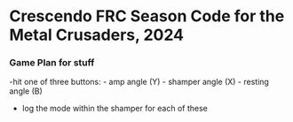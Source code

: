 # Crescendo FRC Season Code for the Metal Crusaders, 2024

### Game Plan for stuff
-hit one of three buttons:
	- amp angle (Y)
	- shamper angle (X)
	- resting angle (B)
- log the mode within the shamper for each of these